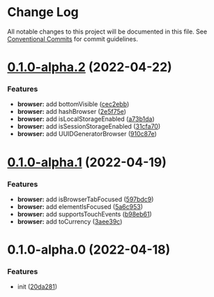 # Change Log

All notable changes to this project will be documented in this file.
See [Conventional Commits](https://conventionalcommits.org) for commit guidelines.

# [0.1.0-alpha.2](https://github.com/changjunhao/panacea/compare/panacea-browser@0.1.0-alpha.1...panacea-browser@0.1.0-alpha.2) (2022-04-22)

### Features

- **browser:** add bottomVisible ([cec2ebb](https://github.com/changjunhao/panacea/commit/cec2ebbbe4a7c0fbd2ca895e6ba346018275c8dc))
- **browser:** add hashBrowser ([2e5f75e](https://github.com/changjunhao/panacea/commit/2e5f75efe986ea903c3a5aff0923bbc1e2b2919c))
- **browser:** add isLocalStorageEnabled ([a73b1da](https://github.com/changjunhao/panacea/commit/a73b1dad07c24aafff76b795de60ca276c3c5d3e))
- **browser:** add isSessionStorageEnabled ([31cfa70](https://github.com/changjunhao/panacea/commit/31cfa7068221670c12030bad6568edbd9c0c7133))
- **browser:** add UUIDGeneratorBrowser ([910c87e](https://github.com/changjunhao/panacea/commit/910c87e0439aa16a145ec7e54a49bf55a6c8c4b1))

# [0.1.0-alpha.1](https://github.com/changjunhao/panacea/compare/panacea-browser@0.1.0-alpha.0...panacea-browser@0.1.0-alpha.1) (2022-04-19)

### Features

- **browser:** add isBrowserTabFocused ([597bdc9](https://github.com/changjunhao/panacea/commit/597bdc9bbedc91450d23247cdff81983606feada))
- **browser:** add elementIsFocused ([5a6c953](https://github.com/changjunhao/panacea/commit/5a6c953a771003c10067c139cc4dac10c72eaa71))
- **browser:** add supportsTouchEvents ([b98eb61](https://github.com/changjunhao/panacea/commit/b98eb61e2555cf9cd5910e20044f8fd590069628))
- **browser:** add toCurrency ([3aee39c](https://github.com/changjunhao/panacea/commit/3aee39ce121b6fcee6e0f5b58d8897801de31d18))

# 0.1.0-alpha.0 (2022-04-18)

### Features

- init ([20da281](https://github.com/changjunhao/panacea/commit/20da28104d48a1f491818e309edea7d24b1da3ec))
